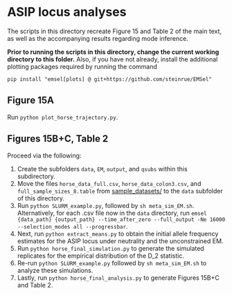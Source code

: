 # ASIP locus analyses

The scripts in this directory recreate Figure 15 and Table 2 of the main text, as well as the accompanying results regarding mode inference.

**Prior to running the scripts in this directory, change the current working directory to this folder.** Also, if you have not already, install the additional plotting packages required by running the command
```
pip install "emsel[plots] @ git+https://github.com/steinrue/EMSel"
```

## Figure 15A

Run `python plot_horse_trajectory.py`. 

## Figures 15B+C, Table 2

Proceed via the following:

1. Create the subfolders `data`, `EM`, `output`, and `qsubs` within this subdirectory.
2. Move the files `horse_data_full.csv`, `horse_data_colon3.csv`, and `full_sample_sizes_8.table` from [sample_datasets/](../../sample_datasets/) to the `data` subfolder of this directory.
3. Run `python SLURM_example.py`, followed by `sh meta_sim_EM.sh`. Alternatively, for each .csv file now in the `data` directory, run `emsel {data_path} {output_path} --time_after_zero --full_output -Ne 16000 --selection_modes all --progressbar`.
4. Next, run `python extract_means.py` to obtain the initial allele frequency estimates for the ASIP locus under neutrality and the unconstrained EM.
5. Run `python horse_final_simulation.py` to generate the simulated replicates for the empirical distribution of the D_2 statistic.
6. Re-run `python SLURM_example.py` followed by `sh meta_sim_EM.sh` to analyze these simulations.
7. Lastly, run `python horse_final_analysis.py` to generate Figures 15B+C and Table 2.
